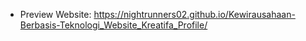 - Preview Website: https://nightrunners02.github.io/Kewirausahaan-Berbasis-Teknologi_Website_Kreatifa_Profile/
